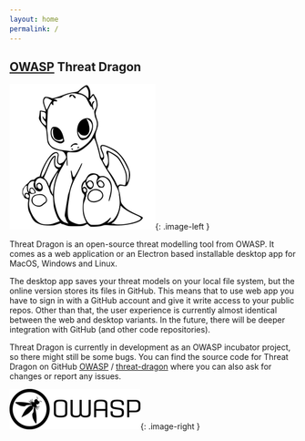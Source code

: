 ```yaml
---
layout: home
permalink: /
---
```


<style type="text/css">
.image-left {
  display: block;
  margin-left: auto;
  margin-right: auto;
  float: left;
}
.image-right {
  display: block;
  margin-left: auto;
  margin-right: auto;
  float: right;
}
</style>

[owasp-organization]: https://github.com/owasp

## [OWASP](https://www.owasp.org) Threat Dragon

![Cupcake Image](public/images/threatdragonx256.png){: .image-left }

Threat Dragon is an open-source threat modelling tool from OWASP.
It comes as a web application or an Electron based installable desktop app for MacOS, Windows and Linux.

The desktop app saves your threat models on your local file system, but the online version stores its files in GitHub.
This means that to use web app you have to sign in with a GitHub account and give it write access to your public repos.
Other than that, the user experience is currently almost identical between the web and desktop variants.
In the future, there will be deeper integration with GitHub (and other code repositories).

Threat Dragon is currently in development as an OWASP incubator project, so there might still be some bugs.
You can find the source code for Threat Dragon on GitHub
[OWASP][owasp-organization] / [threat-dragon](https://github.com/OWASP/threat-dragon)
where you can also ask for changes or report any issues.

![OWASP logo](public/images/owasp.png){: .image-right }
